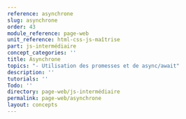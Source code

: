 ```yaml
---
reference: asynchrone
slug: asynchrone
order: 43
module_reference: page-web
unit_reference: html-css-js-maîtrise
part: js-intermédiaire
concept_categories: ''
title: Asynchrone
topics: "- Utilisation des promesses et de async/await"
description: ''
tutorials: ''
Todo: ''
directory: page-web/js-intermédiaire
permalink: page-web/asynchrone
layout: concepts
---
```

